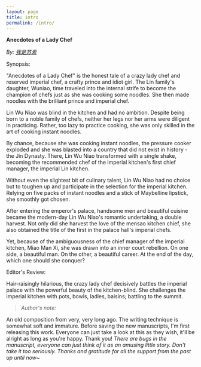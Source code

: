 ```yaml
---
layout: page
title: intro
permalink: /intro/
---
```


**Anecdotes of a Lady Chef**

*By: [我是苏素](http://blog.sina.com.cn/xuqiangda)*

Synopsis: 

"Anecdotes of a Lady Chef" is the honest tale of a crazy lady chef and reserved imperial chef, a crafty prince and idiot girl. The Lin family's daughter, Wuniao,  time traveled into the internal strife to become the champion of chefs just as she was cooking some noodles. She then made noodles with the brilliant prince and imperial chef.

Lin Wu Niao was blind in the kitchen and had no ambition. Despite being born to a noble family of chefs, neither her legs nor her arms were diligent in practicing. Rather, too lazy to practice cooking, she was only skilled in the art of cooking instant noodles.

By chance, because she was cooking instant noodles, the pressure cooker exploded and she was blasted into a country that did not exist in history - the Jin Dynasty. There, Lin Wu Niao transformed with a single shake, becoming the recommended chef of the imperial kitchen's first chief manager, the imperial Lin kitchen.

Without even the slightest bit of culinary talent, Lin Wu Niao had no choice but to toughen up and participate in the selection for the imperial kitchen. Relying on five packs of instant noodles and a stick of Maybelline lipstick, she smoothly got chosen.

After entering the emperor's palace, handsome men and beautiful cuisine became the modern-day Lin Wu Niao's romantic undertaking, a double harvest. Not only did she harvest the love of the mensao kitchen chief, she also obtained the title of the first in the palace hall's imperial chefs.

Yet, because of the ambiguousness of the chief manager of the imperial kitchen, Miao Man Xi, she was drawn into an inner court rebellion. On one side, a beautiful man. On the other, a beautiful career. At the end of the day, which one should she conquer?

Editor's Review:

Hair-raisingly hilarious, the crazy lady chef decisively battles the imperial palace with the powerful beauty of the kitchen-blind. She challenges the imperial kitchen with pots, bowls, ladles, baisins; battling to the summit.

> *Author's note:* 

An old composition from very, very long ago. The writing technique is somewhat soft and immature. Before saving the new manuscripts, I'm first releasing this work. Everyone can just take a look at this as they wish, it'll be alright as long as you're happy. Thank you! *There are bugs in the manuscript, everyone can just think of it as an amusing little story. Don't take it too seriously. Thanks and gratitude for all the support from the past up until now~*
